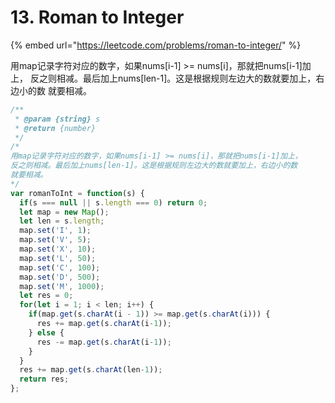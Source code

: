 # 13. Roman to Integer

{% embed url="https://leetcode.com/problems/roman-to-integer/" %}

用map记录字符对应的数字，如果nums\[i-1\] &gt;= nums\[i\]，那就把nums\[i-1\]加上， 反之则相减。最后加上nums\[len-1\]。这是根据规则左边大的数就要加上，右边小的数 就要相减。

```javascript
/**
 * @param {string} s
 * @return {number}
 */
/*
用map记录字符对应的数字，如果nums[i-1] >= nums[i]，那就把nums[i-1]加上，
反之则相减。最后加上nums[len-1]。这是根据规则左边大的数就要加上，右边小的数
就要相减。
*/
var romanToInt = function(s) {
  if(s === null || s.length === 0) return 0;
  let map = new Map();
  let len = s.length;
  map.set('I', 1);
  map.set('V', 5);
  map.set('X', 10);
  map.set('L', 50);
  map.set('C', 100);
  map.set('D', 500);
  map.set('M', 1000);
  let res = 0;
  for(let i = 1; i < len; i++) {
    if(map.get(s.charAt(i - 1)) >= map.get(s.charAt(i))) {
      res += map.get(s.charAt(i-1));
    } else {
      res -= map.get(s.charAt(i-1));
    }
  }
  res += map.get(s.charAt(len-1));
  return res;
};
```

